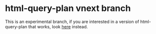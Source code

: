 # html-query-plan vnext branch

This is an experimental branch, if you are interested in a version of html-query-plan that works, look [here](https://github.com/JustinPealing/html-query-plan) instead.
